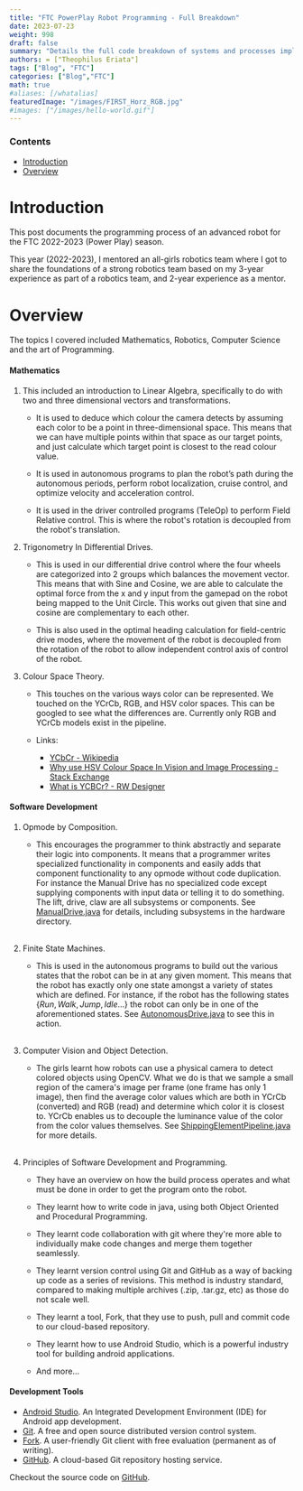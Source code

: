 ```yaml
---
title: "FTC PowerPlay Robot Programming - Full Breakdown"
date: 2023-07-23
weight: 998
draft: false
summary: "Details the full code breakdown of systems and processes implemented in the robot used for the FTC 2022-2023 (Power Play) season."
authors: = ["Theophilus Eriata"]
tags: ["Blog", "FTC"]
categories: ["Blog","FTC"]
math: true
#aliases: [/whatalias]
featuredImage: "/images/FIRST_Horz_RGB.jpg"
#images: ["/images/hello-world.gif"]
---
```


### Contents

- [Introduction](#introduction)
- [Overview](#overview)

# Introduction

This post documents the programming process of an advanced robot for the FTC 2022-2023 (Power Play) season.

This year (2022-2023), I mentored an all-girls robotics team where I got to share the foundations of a strong robotics team based on my 3-year experience as part of a robotics team, and 2-year experience as a mentor.

# Overview

The topics I covered included Mathematics, Robotics, Computer Science and the art of Programming.

#### Mathematics

1. This included an introduction to Linear Algebra, specifically to do with two and three dimensional vectors and transformations.

    * It is used to deduce which colour the camera detects by assuming each color to be a point in three-dimensional space. This means that we can have multiple points within that space as our target points, and just calculate which target point is closest to the read colour value.

    * It is used in autonomous programs to plan the robot’s path during the autonomous periods, perform robot localization, cruise control, and optimize velocity and acceleration control.

    * It is used in the driver controlled programs (TeleOp) to perform Field Relative control. This is where the robot's rotation is decoupled from the robot's translation.

2. Trigonometry In Differential Drives.

    * This is used in our differential drive control where the four wheels are categorized into 2 groups which balances the movement vector. This means that with Sine and Cosine, we are able to calculate the optimal force from the x and y input from the gamepad on the robot being mapped to the Unit Circle. This works out given that sine and cosine are complementary to each other.

    * This is also used in the optimal heading calculation for field-centric drive modes, where the movement of the robot is decoupled from the rotation of the robot to allow independent control axis of control of the robot.

3. Colour Space Theory.

    * This touches on the various ways color can be represented. We touched on the YCrCb, RGB, and HSV color spaces. This can be googled to see what the differences are. Currently only RGB and YCrCb models exist in the pipeline.

    * Links:
        - [YCbCr - Wikipedia](https://en.wikipedia.org/wiki/YCbCr)
        - [Why use HSV Colour Space In Vision and Image Processing - Stack Exchange](https://dsp.stackexchange.com/questions/2687/why-do-we-use-the-hsv-colour-space-so-often-in-vision-and-image-processing)
        - [What is YCBCr? - RW Designer](http://www.rw-designer.com/color-space)

#### Software Development

1. Opmode by Composition.

    * This encourages the programmer to think abstractly and separate their logic into components. It means that a programmer writes specialized functionality in components and easily adds that component functionality to any opmode without code duplication. For instance the Manual Drive has no specialized code except supplying components with input data or telling it to do something. The lift, drive, claw are all subsystems or components. See [ManualDrive.java](https://github.com/TheophilusE/FTC_PowerPlay/blob/master/TeamCode/src/main/java/org/firstinspires/ftc/teamcode/opmode/manual/ManualDrive.java) for details, including subsystems in the hardware directory.

    <br />

2. Finite State Machines.

    * This is used in the autonomous programs to build out the various states that the robot can be in at any given moment. This means that the robot has exactly only one state amongst a variety of states which are defined. For instance, if the robot has the following states $\lbrace Run, Walk, Jump, Idle\dots\rbrace$ the robot can only be in one of the aforementioned states. See [AutonomousDrive.java](https://github.com/TheophilusE/FTC_PowerPlay/blob/master/TeamCode/src/main/java/org/firstinspires/ftc/teamcode/opmode/autonomous/AutonomousDrive.java) to see this in action.

    <br />

3. Computer Vision and Object Detection.

    * The girls learnt how robots can use a physical camera to detect colored objects using OpenCV. What we do is that we sample a small region of the camera's image per frame (one frame has only 1 image), then find the average color values which are both in YCrCb (converted) and RGB (read) and determine which color it is closest to. YCrCb enables us to decouple the luminance value of the color from the color values themselves. See [ShippingElementPipeline.java](https://github.com/TheophilusE/FTC_PowerPlay/blob/master/TeamCode/src/main/java/org/firstinspires/ftc/teamcode/vision/pipeline/ShippingElementPipeline.java) for more details.

    <br />

4. Principles of Software Development and Programming.

    * They have an overview on how the build process operates and what must be done in order to get the program onto the robot.

    * They learnt how to write code in java, using both Object Oriented and Procedural Programming.

    * They learnt code collaboration with git where they're more able to individually make code changes and merge them together seamlessly.

    * They learnt version control using Git and GitHub as a way of backing up code as a series of revisions. This method is industry standard, compared to making multiple archives (.zip, .tar.gz, etc) as those do not scale well.

    * They learnt a tool, Fork, that they use to push, pull and commit code to our cloud-based repository.

    * They learnt how to use Android Studio, which is a powerful industry tool for building android applications.

    * And more...


#### Development Tools

* [Android Studio](https://developer.android.com/studio). An Integrated Development Environment (IDE) for Android app development.
* [Git](https://git-scm.com/). A free and open source distributed version control system.
* [Fork](https://git-fork.com/). A user-friendly Git client with free evaluation (permanent as of writing).
* [GitHub](https://github.com/). A cloud-based Git repository hosting service.

Checkout the source code on [GitHub](https://github.com/TheophilusE/FTC_PowerPlay/tree/master/TeamCode/src/main/java/org/firstinspires/ftc/teamcode).